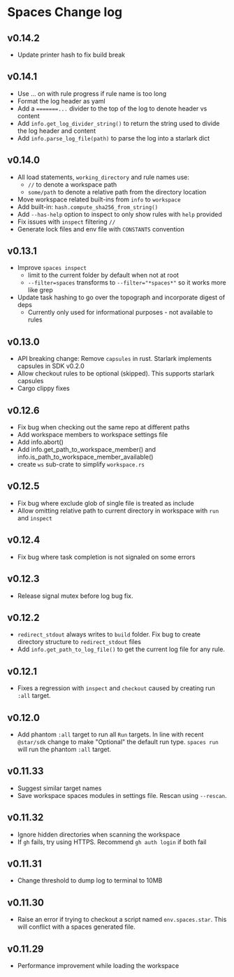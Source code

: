 # Spaces Change log

## v0.14.2

- Update printer hash to fix build break

## v0.14.1

- Use ... on with rule progress if rule name is too long
- Format the log header as yaml
- Add a `=======...` divider to the top of the log to denote header vs content
- Add `info.get_log_divider_string()` to return the string used to divide the log header and content
- Add `info.parse_log_file(path)` to parse the log into a starlark dict

## v0.14.0

- All load statements, `working_directory` and rule names use:
  - `//` to denote a workspace path
  - `some/path` to denote a relative path from the directory location
- Move workspace related built-ins from `info` to `workspace`
- Add built-in: `hash.compute_sha256_from_string()`
- Add `--has-help` option to inspect to only show rules with `help` provided
- Fix issues with `inspect` filtering `//`
- Generate lock files and env file with `CONSTANTS` convention

## v0.13.1

- Improve `spaces inspect`
  - limit to the current folder by default when not at root
  - `--filter=spaces` transforms to `--filter="*spaces*"` so it works more like grep
- Update task hashing to go over the topograph and incorporate digest of deps
  - Currently only used for informational purposes - not available to rules

## v0.13.0

- API breaking change: Remove `capsules` in rust. Starlark implements capsules in SDK v0.2.0
- Allow checkout rules to be optional (skipped). This supports starlark capsules
- Cargo clippy fixes

## v0.12.6

- Fix bug when checking out the same repo at different paths
- Add workspace members to workspace settings file
- Add info.abort() 
- Add info.get_path_to_workspace_member() and info.is_path_to_workspace_member_available()
- create `ws` sub-crate to simplify `workspace.rs`

## v0.12.5

- Fix bug where exclude glob of single file is treated as include
- Allow omitting relative path to current directory in workspace with `run` and `inspect`

## v0.12.4

- Fix bug where task completion is not signaled on some errors

## v0.12.3

- Release signal mutex before log bug fix.

## v0.12.2

- `redirect_stdout` always writes to `build` folder. Fix bug to create directory structure to `redirect_stdout` files
- Add `info.get_path_to_log_file()` to get the current log file for any rule.

## v0.12.1

- Fixes a regression with `inspect` and `checkout` caused by creating run `:all` target.

## v0.12.0

- Add phantom `:all` target to run all `Run` targets. In line with recent `@star/sdk` change to make "Optional" the default run type. `spaces run` will run the phantom `:all` target.

## v0.11.33

- Suggest similar target names
- Save workspace spaces modules in settings file. Rescan using `--rescan`.

## v0.11.32

- Ignore hidden directories when scanning the workspace
- If `gh` fails, try using HTTPS. Recommend `gh auth login` if both fail

## v0.11.31

- Change threshold to dump log to terminal to 10MB

## v0.11.30

- Raise an error if trying to checkout a script named `env.spaces.star`. This will conflict with a spaces generated file.

## v0.11.29

- Performance improvement while loading the workspace